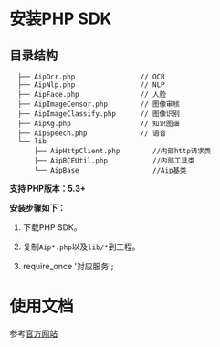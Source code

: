 # 安装PHP SDK

## 目录结构
```
  ├── AipOcr.php                // OCR
  ├── AipNlp.php                // NLP
  ├── AipFace.php               // 人脸
  ├── AipImageCensor.php        // 图像审核
  ├── AipImageClassify.php      // 图像识别
  ├── AipKg.php                 // 知识图谱
  ├── AipSpeech.php             // 语音
  └── lib
      ├── AipHttpClient.php        //内部http请求类
      ├── AipBCEUtil.php           //内部工具类
      └── AipBase                  //Aip基类
```

**支持 PHP版本：5.3+**

**安装步骤如下：**

1. 下载PHP SDK。

2. 复制```Aip*.php```以及```lib/*```到工程。

3. require_once '对应服务';


# 使用文档

参考[官方网站](http://ai.baidu.com/docs#/Begin/top)
